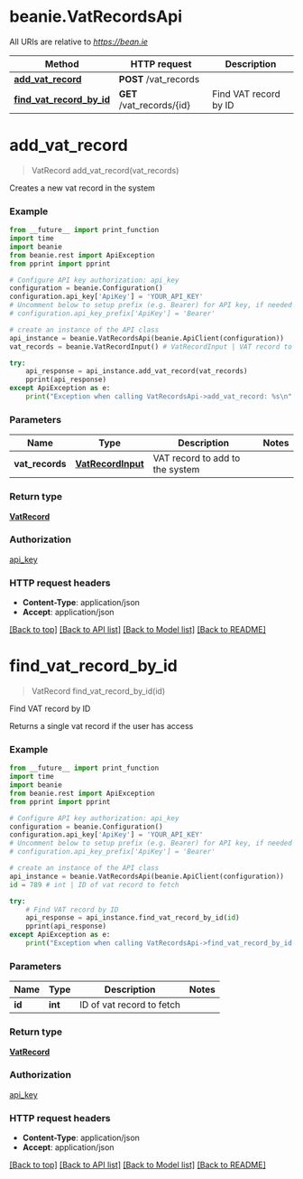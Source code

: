 # beanie.VatRecordsApi

All URIs are relative to *https://bean.ie*

Method | HTTP request | Description
------------- | ------------- | -------------
[**add_vat_record**](VatRecordsApi.md#add_vat_record) | **POST** /vat_records | 
[**find_vat_record_by_id**](VatRecordsApi.md#find_vat_record_by_id) | **GET** /vat_records/{id} | Find VAT record by ID


# **add_vat_record**
> VatRecord add_vat_record(vat_records)



Creates a new vat record in the system

### Example
```python
from __future__ import print_function
import time
import beanie
from beanie.rest import ApiException
from pprint import pprint

# Configure API key authorization: api_key
configuration = beanie.Configuration()
configuration.api_key['ApiKey'] = 'YOUR_API_KEY'
# Uncomment below to setup prefix (e.g. Bearer) for API key, if needed
# configuration.api_key_prefix['ApiKey'] = 'Bearer'

# create an instance of the API class
api_instance = beanie.VatRecordsApi(beanie.ApiClient(configuration))
vat_records = beanie.VatRecordInput() # VatRecordInput | VAT record to add to the system

try:
    api_response = api_instance.add_vat_record(vat_records)
    pprint(api_response)
except ApiException as e:
    print("Exception when calling VatRecordsApi->add_vat_record: %s\n" % e)
```

### Parameters

Name | Type | Description  | Notes
------------- | ------------- | ------------- | -------------
 **vat_records** | [**VatRecordInput**](VatRecordInput.md)| VAT record to add to the system | 

### Return type

[**VatRecord**](VatRecord.md)

### Authorization

[api_key](../README.md#api_key)

### HTTP request headers

 - **Content-Type**: application/json
 - **Accept**: application/json

[[Back to top]](#) [[Back to API list]](../README.md#documentation-for-api-endpoints) [[Back to Model list]](../README.md#documentation-for-models) [[Back to README]](../README.md)

# **find_vat_record_by_id**
> VatRecord find_vat_record_by_id(id)

Find VAT record by ID

Returns a single vat record if the user has access

### Example
```python
from __future__ import print_function
import time
import beanie
from beanie.rest import ApiException
from pprint import pprint

# Configure API key authorization: api_key
configuration = beanie.Configuration()
configuration.api_key['ApiKey'] = 'YOUR_API_KEY'
# Uncomment below to setup prefix (e.g. Bearer) for API key, if needed
# configuration.api_key_prefix['ApiKey'] = 'Bearer'

# create an instance of the API class
api_instance = beanie.VatRecordsApi(beanie.ApiClient(configuration))
id = 789 # int | ID of vat record to fetch

try:
    # Find VAT record by ID
    api_response = api_instance.find_vat_record_by_id(id)
    pprint(api_response)
except ApiException as e:
    print("Exception when calling VatRecordsApi->find_vat_record_by_id: %s\n" % e)
```

### Parameters

Name | Type | Description  | Notes
------------- | ------------- | ------------- | -------------
 **id** | **int**| ID of vat record to fetch | 

### Return type

[**VatRecord**](VatRecord.md)

### Authorization

[api_key](../README.md#api_key)

### HTTP request headers

 - **Content-Type**: application/json
 - **Accept**: application/json

[[Back to top]](#) [[Back to API list]](../README.md#documentation-for-api-endpoints) [[Back to Model list]](../README.md#documentation-for-models) [[Back to README]](../README.md)


